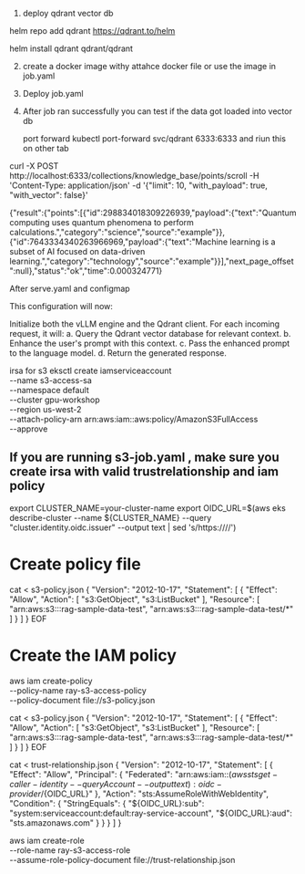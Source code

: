 1. deploy qdrant vector db

helm repo add qdrant https://qdrant.to/helm

helm install qdrant qdrant/qdrant 

2. create a docker image withy attahce docker file or use the image in job.yaml


3. Deploy job.yaml

4. After job ran successfully you can  test if the data got loaded into vector db

   port forward kubectl port-forward svc/qdrant 6333:6333 and riun this on other tab

curl -X POST http://localhost:6333/collections/knowledge_base/points/scroll -H 'Content-Type: application/json' -d '{"limit": 10, "with_payload": true, "with_vector": false}'

{"result":{"points":[{"id":298834018309226939,"payload":{"text":"Quantum computing uses quantum phenomena to perform calculations.","category":"science","source":"example"}},{"id":7643334340263966969,"payload":{"text":"Machine learning is a subset of AI focused on data-driven learning.","category":"technology","source":"example"}}],"next_page_offset":null},"status":"ok","time":0.000324771}

After serve.yaml and configmap

This configuration will now:

Initialize both the vLLM engine and the Qdrant client.
For each incoming request, it will: a. Query the Qdrant vector database for relevant context. b. Enhance the user's prompt with this context. c. Pass the enhanced prompt to the language model. d. Return the generated response.



irsa for s3 eksctl create iamserviceaccount \
  --name s3-access-sa \
  --namespace default \
  --cluster gpu-workshop \
  --region us-west-2 \
  --attach-policy-arn arn:aws:iam::aws:policy/AmazonS3FullAccess \
  --approve


  ## If you are running s3-job.yaml , make sure you create irsa with valid trustrelationship and iam policy

export CLUSTER_NAME=your-cluster-name
export OIDC_URL=$(aws eks describe-cluster --name ${CLUSTER_NAME} --query "cluster.identity.oidc.issuer" --output text | sed 's/https:\/\///')

# Create policy file
cat <<EOF > s3-policy.json
{
    "Version": "2012-10-17",
    "Statement": [
        {
            "Effect": "Allow",
            "Action": [
                "s3:GetObject",
                "s3:ListBucket"
            ],
            "Resource": [
                "arn:aws:s3:::rag-sample-data-test",
                "arn:aws:s3:::rag-sample-data-test/*"
            ]
        }
    ]
}
EOF

# Create the IAM policy
aws iam create-policy \
    --policy-name ray-s3-access-policy \
    --policy-document file://s3-policy.json

cat <<EOF > s3-policy.json
{
    "Version": "2012-10-17",
    "Statement": [
        {
            "Effect": "Allow",
            "Action": [
                "s3:GetObject",
                "s3:ListBucket"
            ],
            "Resource": [
                "arn:aws:s3:::rag-sample-data-test",
                "arn:aws:s3:::rag-sample-data-test/*"
            ]
        }
    ]
}
EOF


cat <<EOF > trust-relationship.json
{
  "Version": "2012-10-17",
  "Statement": [
    {
      "Effect": "Allow",
      "Principal": {
        "Federated": "arn:aws:iam::$(aws sts get-caller-identity --query Account --output text):oidc-provider/${OIDC_URL}"
      },
      "Action": "sts:AssumeRoleWithWebIdentity",
      "Condition": {
        "StringEquals": {
          "${OIDC_URL}:sub": "system:serviceaccount:default:ray-service-account",
          "${OIDC_URL}:aud": "sts.amazonaws.com"
        }
      }
    }
  ]
}

aws iam create-role \
    --role-name ray-s3-access-role \
    --assume-role-policy-document file://trust-relationship.json

